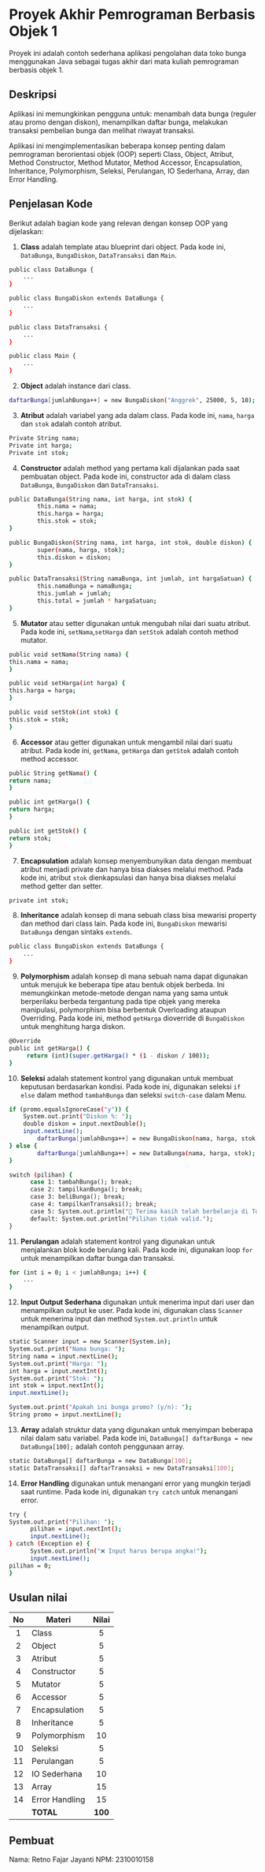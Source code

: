 # Proyek Akhir Pemrograman Berbasis Objek 1

Proyek ini adalah contoh sederhana aplikasi pengolahan data toko bunga menggunakan Java sebagai tugas akhir dari mata kuliah pemrograman berbasis objek 1.

## Deskripsi

Aplikasi ini memungkinkan pengguna untuk: menambah data bunga (reguler atau promo dengan diskon), menampilkan daftar bunga, melakukan transaksi pembelian bunga dan melihat riwayat transaksi.

Aplikasi ini mengimplementasikan beberapa konsep penting dalam pemrograman berorientasi objek (OOP) seperti Class, Object, Atribut, Method Constructor, Method Mutator, Method Accessor, Encapsulation, Inheritance, Polymorphism, Seleksi, Perulangan, IO Sederhana, Array, dan Error Handling.

## Penjelasan Kode

Berikut adalah bagian kode yang relevan dengan konsep OOP yang dijelaskan:

1. **Class** adalah template atau blueprint dari object. Pada kode ini, `DataBunga`, `BungaDiskon`, `DataTransaksi` dan `Main`.

```bash
public class DataBunga {
    ...
}

public class BungaDiskon extends DataBunga {
    ...
}

public class DataTransaksi {
    ...
}

public class Main {
    ...
}
```

2. **Object** adalah instance dari class.

```bash
daftarBunga[jumlahBunga++] = new BungaDiskon("Anggrek", 25000, 5, 10);
```

3. **Atribut** adalah variabel yang ada dalam class. Pada kode ini, `nama`, `harga` dan `stok` adalah contoh atribut.

```bash
Private String nama;
Private int harga;
Private int stok;
```

4. **Constructor** adalah method yang pertama kali dijalankan pada saat pembuatan object. Pada kode ini, constructor ada di dalam class `DataBunga`, `BungaDiskon` dan `DataTransaksi`.

```bash
public DataBunga(String nama, int harga, int stok) {
        this.nama = nama;
        this.harga = harga;
        this.stok = stok;
}

public BungaDiskon(String nama, int harga, int stok, double diskon) {
        super(nama, harga, stok);
        this.diskon = diskon;
}

public DataTransaksi(String namaBunga, int jumlah, int hargaSatuan) {
        this.namaBunga = namaBunga;
        this.jumlah = jumlah;
        this.total = jumlah * hargaSatuan;
}
```

5. **Mutator** atau setter digunakan untuk mengubah nilai dari suatu atribut. Pada kode ini, `setNama`,`setHarga` dan `setStok` adalah contoh method mutator.

```bash
public void setNama(String nama) {
this.nama = nama;
}

public void setHarga(int harga) {
this.harga = harga;
}

public void setStok(int stok) {
this.stok = stok;
}
```

6. **Accessor** atau getter digunakan untuk mengambil nilai dari suatu atribut. Pada kode ini, `getNama`, `getHarga` dan `getStok` adalah contoh method accessor.

```bash
public String getNama() {
return nama;
}

public int getHarga() {
return harga;
}

public int getStok() {
return stok;
}
```

7. **Encapsulation** adalah konsep menyembunyikan data dengan membuat atribut menjadi private dan hanya bisa diakses melalui method. Pada kode ini, atribut `stok` dienkapsulasi dan hanya bisa diakses melalui method getter dan setter.

```bash
private int stok;
```

8. **Inheritance** adalah konsep di mana sebuah class bisa mewarisi property dan method dari class lain. Pada kode ini, `BungaDiskon` mewarisi `DataBunga` dengan sintaks `extends`.

```bash
public class BungaDiskon extends DataBunga {
    ...
}
```

9. **Polymorphism** adalah konsep di mana sebuah nama dapat digunakan untuk merujuk ke beberapa tipe atau bentuk objek berbeda. Ini memungkinkan metode-metode dengan nama yang sama untuk berperilaku berbeda tergantung pada tipe objek yang mereka manipulasi, polymorphism bisa berbentuk Overloading ataupun Overriding. Pada kode ini, method `getHarga` dioverride di `BungaDiskon` untuk menghitung harga diskon.

```bash
@Override
public int getHarga() {
     return (int)(super.getHarga() * (1 - diskon / 100));
}
```

10. **Seleksi** adalah statement kontrol yang digunakan untuk membuat keputusan berdasarkan kondisi. Pada kode ini, digunakan seleksi `if else` dalam method `tambahBunga` dan seleksi `switch-case` dalam Menu.

```bash
if (promo.equalsIgnoreCase("y")) {
    System.out.print("Diskon %: ");
    double diskon = input.nextDouble();
    input.nextLine();
        daftarBunga[jumlahBunga++] = new BungaDiskon(nama, harga, stok, diskon);
} else {
        daftarBunga[jumlahBunga++] = new DataBunga(nama, harga, stok);
}

switch (pilihan) {
      case 1: tambahBunga(); break;
      case 2: tampilkanBunga(); break;
      case 3: beliBunga(); break;
      case 4: tampilkanTransaksi(); break;
      case 5: System.out.println("🌷 Terima kasih telah berbelanja di Toko Bunga Nino! 🌷"); break;
      default: System.out.println("Pilihan tidak valid.");
}
```

11. **Perulangan** adalah statement kontrol yang digunakan untuk menjalankan blok kode berulang kali. Pada kode ini, digunakan loop `for` untuk menampilkan daftar bunga dan transaksi.

```bash
for (int i = 0; i < jumlahBunga; i++) {
    ...
}
```

12. **Input Output Sederhana** digunakan untuk menerima input dari user dan menampilkan output ke user. Pada kode ini, digunakan class `Scanner` untuk menerima input dan method `System.out.println` untuk menampilkan output.

```bash
static Scanner input = new Scanner(System.in);
System.out.print("Nama bunga: ");
String nama = input.nextLine();
System.out.print("Harga: ");
int harga = input.nextInt();
System.out.print("Stok: ");
int stok = input.nextInt();
input.nextLine();

System.out.print("Apakah ini bunga promo? (y/n): ");
String promo = input.nextLine();
```

13. **Array** adalah struktur data yang digunakan untuk menyimpan beberapa nilai dalam satu variabel. Pada kode ini, `DataBunga[] daftarBunga = new DataBunga[100];` adalah contoh penggunaan array.

```bash
static DataBunga[] daftarBunga = new DataBunga[100];
static DataTransaksi[] daftarTransaksi = new DataTransaksi[100];
```

14. **Error Handling** digunakan untuk menangani error yang mungkin terjadi saat runtime. Pada kode ini, digunakan `try catch` untuk menangani error.

```bash
try {
System.out.print("Pilihan: ");
      pilihan = input.nextInt();
      input.nextLine();
} catch (Exception e) {
      System.out.println("❌ Input harus berupa angka!");
      input.nextLine();
pilihan = 0;
}
```

## Usulan nilai

| No  | Materi         |  Nilai  |
| :-: | -------------- | :-----: |
|  1  | Class          |    5    |
|  2  | Object         |    5    |
|  3  | Atribut        |    5    |
|  4  | Constructor    |    5    |
|  5  | Mutator        |    5    |
|  6  | Accessor       |    5    |
|  7  | Encapsulation  |    5    |
|  8  | Inheritance    |    5    |
|  9  | Polymorphism   |   10    |
| 10  | Seleksi        |    5    |
| 11  | Perulangan     |    5    |
| 12  | IO Sederhana   |   10    |
| 13  | Array          |   15    |
| 14  | Error Handling |   15    |
|     | **TOTAL**      | **100** |

## Pembuat

Nama: Retno Fajar Jayanti
NPM: 2310010158
